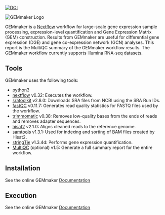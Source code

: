 [![DOI](https://zenodo.org/badge/114067776.svg)](https://zenodo.org/badge/latestdoi/114067776)


![GEMmaker Logo](images/GEMmaker-logo-sm.png)


GEMmaker is a [Nextflow](https://www.nextflow.io/) workflow for large-scale gene expression sample processing, expression-level quantification and Gene Expression Matrix (GEM) construction. Results from GEMmaker are useful for differential gene expression (DGE) and gene co-expression network (GCN) analyses. This report is the MultiQC summary of the GEMmaker workflow results. The GEMmaker workflow currently supports Illumina RNA-seq datasets.


## Tools

GEMmaker uses the following tools:

- [python3](https://www.python.org)
- [nextflow](https://www.nextflow.io/) v0.32:  Executes the workflow.
- [sratoolkit](https://www.ncbi.nlm.nih.gov/books/NBK158900/) v2.8.0:  Downloads SRA files from NCBI using the SRA Run IDs.
- [fastQC](https://www.bioinformatics.babraham.ac.uk/projects/fastqc/) v0.11.7:  Generates read quality statistics for FASTQ files used by the workflow.
- [trimmomatic](http://www.usadellab.org/cms/?page=trimmomatic) v0.38:  Removes low-quality bases from the ends of reads and removes adapter sequences.
- [hisat2](https://ccb.jhu.edu/software/hisat2/index.shtml) v2.1.0:  Aligns cleaned reads to the reference genome.
- [samtools](http://www.htslib.org/) v1.3.1:  Used for indexing and sorting of BAM files created by Hisat2.
- [stringTie](http://www.ccb.jhu.edu/software/stringtie/) v1.3.4d:  Performs gene expression quantification.
- [MultiQC](http://multiqc.info/) (optional) v1.5:  Generate a full summary report for the entire workflow.

## Installation 
See the online GEMmaker [Documentation](https://gemmaker.readthedocs.io/en/34-docs/)

## Execution 
See the online GEMmaker [Documentation](https://gemmaker.readthedocs.io/en/34-docs/)
